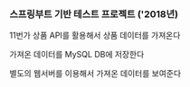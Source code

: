 <h3>스프링부트 기반 테스트 프로젝트 ('2018년) </h3>

11번가 상품 API를 활용해서 상품 데이터를 가져온다 

가져온 데이터를 MySQL DB에 저장한다 

별도의 웹서버를 이용해서 가져온 데이터를 보여준다 

